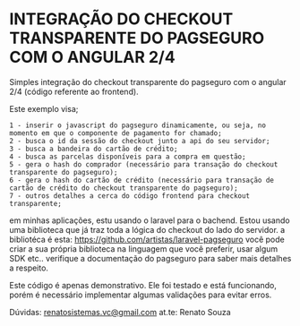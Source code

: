 # INTEGRAÇÃO DO CHECKOUT TRANSPARENTE DO PAGSEGURO COM O ANGULAR 2/4

Simples integração do checkout transparente do pagseguro com o angular 2/4 (código referente ao frontend).

Este exemplo visa; 


    1 - inserir o javascript do pagseguro dinamicamente, ou seja, no momento em que o componente de pagamento for chamado;
    2 - busca o id da sessão do checkout junto a api do seu servidor;
    3 - busca a bandeira do cartão de crédito;
    4 - busca as parcelas disponíveis para a compra em questão;
    5 - gera o hash do comprador (necessário para transação do checkout transparente do pagseguro);
    6 - gera o hash do cartão de crédito (necessário para transação de cartão de crédito do checkout transparente do pagseguro); 
    7 - outros detalhes a cerca do código frontend para checkout transparente;

em minhas aplicações, estu usando o laravel para o bachend. Estou usando uma biblioteca que já traz toda a lógica do checkout do lado do servidor.
a bibliotéca é esta: https://github.com/artistas/laravel-pagseguro você pode criar a sua própria biblioteca na linguagem que você preferir, usar algum SDK etc.. verifique a documentação do pagseguro para saber mais detalhes a respeito.

Este código é apenas demonstrativo. Ele foi testado e está funcionando, porém é necessário implementar algumas validações para evitar erros. 

Dúvidas: renatosistemas.vc@gmail.com
at.te: Renato Souza